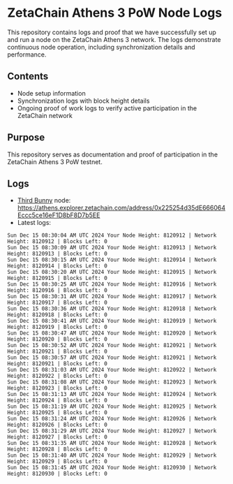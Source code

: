 # ZetaChain Athens 3 PoW Node Logs
This repository contains logs and proof that we have successfully set up and run a node on the ZetaChain Athens 3 network. The logs demonstrate continuous node operation, including synchronization details and performance.

## Contents
- Node setup information
- Synchronization logs with block height details
- Ongoing proof of work logs to verify active participation in the ZetaChain network

## Purpose
This repository serves as documentation and proof of participation in the ZetaChain Athens 3 PoW testnet.

## Logs

- [Third Bunny](https://thirdbunny.xyz/) node: https://athens.explorer.zetachain.com/address/0x225254d35dE666064Eccc5ce16eF1D8bF8D7b5EE
- Latest logs:
```
Sun Dec 15 08:30:04 AM UTC 2024 Your Node Height: 8120912 | Network Height: 8120912 | Blocks Left: 0
Sun Dec 15 08:30:09 AM UTC 2024 Your Node Height: 8120913 | Network Height: 8120913 | Blocks Left: 0
Sun Dec 15 08:30:15 AM UTC 2024 Your Node Height: 8120914 | Network Height: 8120914 | Blocks Left: 0
Sun Dec 15 08:30:20 AM UTC 2024 Your Node Height: 8120915 | Network Height: 8120915 | Blocks Left: 0
Sun Dec 15 08:30:25 AM UTC 2024 Your Node Height: 8120916 | Network Height: 8120916 | Blocks Left: 0
Sun Dec 15 08:30:31 AM UTC 2024 Your Node Height: 8120917 | Network Height: 8120917 | Blocks Left: 0
Sun Dec 15 08:30:36 AM UTC 2024 Your Node Height: 8120918 | Network Height: 8120918 | Blocks Left: 0
Sun Dec 15 08:30:41 AM UTC 2024 Your Node Height: 8120919 | Network Height: 8120919 | Blocks Left: 0
Sun Dec 15 08:30:47 AM UTC 2024 Your Node Height: 8120920 | Network Height: 8120920 | Blocks Left: 0
Sun Dec 15 08:30:52 AM UTC 2024 Your Node Height: 8120921 | Network Height: 8120921 | Blocks Left: 0
Sun Dec 15 08:30:57 AM UTC 2024 Your Node Height: 8120921 | Network Height: 8120921 | Blocks Left: 0
Sun Dec 15 08:31:03 AM UTC 2024 Your Node Height: 8120922 | Network Height: 8120922 | Blocks Left: 0
Sun Dec 15 08:31:08 AM UTC 2024 Your Node Height: 8120923 | Network Height: 8120923 | Blocks Left: 0
Sun Dec 15 08:31:13 AM UTC 2024 Your Node Height: 8120924 | Network Height: 8120924 | Blocks Left: 0
Sun Dec 15 08:31:19 AM UTC 2024 Your Node Height: 8120925 | Network Height: 8120925 | Blocks Left: 0
Sun Dec 15 08:31:24 AM UTC 2024 Your Node Height: 8120926 | Network Height: 8120926 | Blocks Left: 0
Sun Dec 15 08:31:29 AM UTC 2024 Your Node Height: 8120927 | Network Height: 8120927 | Blocks Left: 0
Sun Dec 15 08:31:35 AM UTC 2024 Your Node Height: 8120928 | Network Height: 8120928 | Blocks Left: 0
Sun Dec 15 08:31:40 AM UTC 2024 Your Node Height: 8120929 | Network Height: 8120929 | Blocks Left: 0
Sun Dec 15 08:31:45 AM UTC 2024 Your Node Height: 8120930 | Network Height: 8120930 | Blocks Left: 0
```
